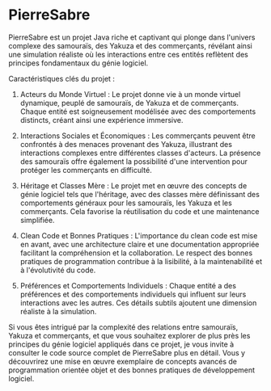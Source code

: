 # PierreSabre
PierreSabre est un projet Java riche et captivant qui plonge dans l'univers complexe des samouraïs, des Yakuza et des commerçants, révélant ainsi une simulation réaliste où les interactions entre ces entités reflètent des principes fondamentaux du génie logiciel.

Caractéristiques clés du projet :

1. Acteurs du Monde Virtuel : Le projet donne vie à un monde virtuel dynamique, peuplé de samouraïs, de Yakuza et de commerçants. Chaque entité est soigneusement modélisée avec des comportements distincts, créant ainsi une expérience immersive.

2. Interactions Sociales et Économiques : Les commerçants peuvent être confrontés à des menaces provenant des Yakuza, illustrant des interactions complexes entre différentes classes d'acteurs. La présence des samouraïs offre également la possibilité d'une intervention pour protéger les commerçants en difficulté.

3. Héritage et Classes Mère : Le projet met en œuvre des concepts de génie logiciel tels que l'héritage, avec des classes mère définissant des comportements généraux pour les samouraïs, les Yakuza et les commerçants. Cela favorise la réutilisation du code et une maintenance simplifiée.

4. Clean Code et Bonnes Pratiques : L'importance du clean code est mise en avant, avec une architecture claire et une documentation appropriée facilitant la compréhension et la collaboration. Le respect des bonnes pratiques de programmation contribue à la lisibilité, à la maintenabilité et à l'évolutivité du code.

5. Préférences et Comportements Individuels : Chaque entité a des préférences et des comportements individuels qui influent sur leurs interactions avec les autres. Ces détails subtils ajoutent une dimension réaliste à la simulation.

Si vous êtes intrigué par la complexité des relations entre samouraïs, Yakuza et commerçants, et que vous souhaitez explorer de plus près les principes du génie logiciel appliqués dans ce projet, je vous invite à consulter le code source complet de PierreSabre plus en détail. Vous y découvrirez une mise en œuvre exemplaire de concepts avancés de programmation orientée objet et des bonnes pratiques de développement logiciel.

